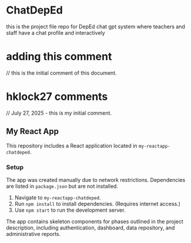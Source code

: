 # ChatDepEd
this is the project file repo for DepEd chat gpt system where teachers and staff have a chat profile and interactively 

# adding this comment
// this is the initial comment of this document.

# hklock27 comments
// July 27, 2025 - this is my initial comment.

## My React App

This repository includes a React application located in `my-reactapp-chatdeped`.

### Setup

The app was created manually due to network restrictions. Dependencies are listed in `package.json` but are not installed.

1. Navigate to `my-reactapp-chatdeped`.
2. Run `npm install` to install dependencies. (Requires internet access.)
3. Use `npm start` to run the development server.

The app contains skeleton components for phases outlined in the project description, including authentication, dashboard, data repository, and administrative reports.
